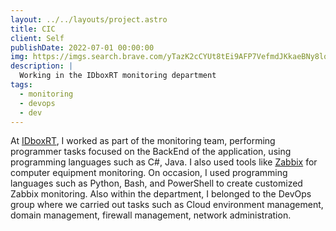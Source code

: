 ```yaml
---
layout: ../../layouts/project.astro
title: CIC
client: Self
publishDate: 2022-07-01 00:00:00
img: https://imgs.search.brave.com/yTazK2cCYUt8tEi9AFP7VefmdJKkaeBNy8lqO5qltIk/rs:fit:800:428:1/g:ce/aHR0cHM6Ly9zdGF0/aWMuZXNtYXJ0Y2l0/eS5lcy9tZWRpYS8y/MDE5LzAxL2VkaWZp/Y2lvLXNhbnRhbmRl/ci1jaWMtY29uc3Vs/dGluZy1pbmZvcm1h/dGljby1lbnRyZXZp/c3RhLXJ1dGgtZy1v/YnJlZ29uLnBuZw
description: |
  Working in the IDboxRT monitoring department
tags:
  - monitoring
  - devops
  - dev
---
```


At [IDboxRT](https://idboxrt.com/es/), I worked as part of the monitoring team, performing programmer tasks focused on the BackEnd of the application, using programming languages such as C#, Java. I also used tools like [Zabbix](https://www.zabbix.com/) for computer equipment monitoring. On occasion, I used programming languages such as Python, Bash, and PowerShell to create customized Zabbix monitoring. Also within the department, I belonged to the DevOps group where we carried out tasks such as Cloud environment management, domain management, firewall management, network administration.
